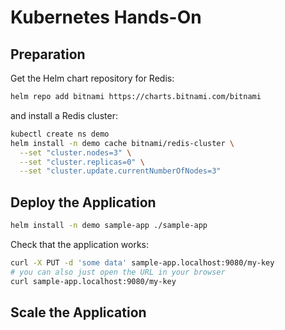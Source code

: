 # Kubernetes Hands-On

## Preparation

Get the Helm chart repository for Redis:

```bash
helm repo add bitnami https://charts.bitnami.com/bitnami
```

and install a Redis cluster:

```bash
kubectl create ns demo
helm install -n demo cache bitnami/redis-cluster \
  --set "cluster.nodes=3" \
  --set "cluster.replicas=0" \
  --set "cluster.update.currentNumberOfNodes=3"
```

## Deploy the Application

```bash
helm install -n demo sample-app ./sample-app
```

Check that the application works:

```bash
curl -X PUT -d 'some data' sample-app.localhost:9080/my-key
# you can also just open the URL in your browser
curl sample-app.localhost:9080/my-key
```

## Scale the Application

